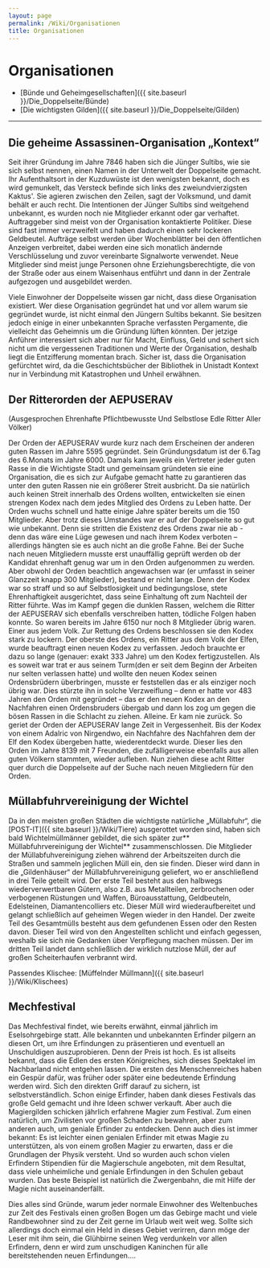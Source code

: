 ```yaml
---
layout: page
permalink: /Wiki/Organisationen
title: Organisationen
---
```


# Organisationen

- [Bünde und Geheimgesellschaften]({{ site.baseurl }}/Die_Doppelseite/Bünde)
- [Die wichtigsten Gilden]({{ site.baseurl }}/Die_Doppelseite/Gilden)


***
## Die geheime Assassinen-Organisation &bdquo;Kontext&ldquo;

Seit ihrer Gründung im Jahre 7846 haben sich die Jünger Sultibs, wie sie sich selbst nennen, einen Namen in der Unterwelt der Doppelseite gemacht. Ihr Aufenthaltsort in der Kuzduwüste ist den wenigsten bekannt, doch es wird gemunkelt, das Versteck befinde sich links des zweiundvierzigsten Kaktus&#39;. Sie agieren zwischen den Zeilen, sagt der Volksmund, und damit behält er auch recht. Die Intentionen der Jünger Sultibs sind weitgehend unbekannt, es wurden noch nie Mitglieder erkannt oder gar verhaftet. Auftraggeber sind meist von der Organisation kontaktierte Politiker. Diese sind fast immer verzweifelt und haben dadurch einen sehr lockeren Geldbeutel. Aufträge selbst werden über Wochenblätter bei den öffentlichen Anzeigen verbreitet, dabei werden eine sich monatlich ändernde Verschlüsselung und zuvor vereinbarte Signalworte verwendet. Neue Mitglieder sind meist junge Personen ohne Erziehungsberechtigte, die von der Straße oder aus einem Waisenhaus entführt und dann in der Zentrale aufgezogen und ausgebildet werden.

Viele Einwohner der Doppelseite wissen gar nicht, dass diese Organisation existiert. Wer diese Organisation gegründet hat und vor allem warum sie gegründet wurde, ist nicht einmal den Jüngern Sultibs bekannt. Sie besitzen jedoch einige in einer unbekannten Sprache verfassten Pergamente, die vielleicht das Geheimnis um die Gründung lüften könnten. Der jetzige Anführer interessiert sich aber nur für Macht, Einfluss, Geld und schert sich nicht um die vergessenen Traditionen und Werte der Organisation, deshalb liegt die Entzifferung momentan brach. Sicher ist, dass die Organisation gefürchtet wird, da die Geschichtsbücher der Bibliothek in Unistadt Kontext nur in Verbindung mit Katastrophen und Unheil erwähnen.

## Der Ritterorden der AEPUSERAV

(Ausgesprochen Ehrenhafte Pflichtbewusste Und Selbstlose Edle Ritter Aller Völker)

Der Orden der AEPUSERAV wurde kurz nach dem Erscheinen der anderen guten Rassen im Jahre 5595 gegründet. Sein Gründungsdatum ist der 6.Tag des 6.Monats im Jahre 6000. Damals kam jeweils ein Vertreter jeder guten Rasse in die Wichtigste Stadt und gemeinsam gründeten sie eine Organisation, die es sich zur Aufgabe gemacht hatte zu garantieren das unter den guten Rassen nie ein größerer Streit ausbricht. Da sie natürlich auch keinen Streit innerhalb des Ordens wollten, entwickelten sie einen strengen Kodex nach dem jedes Mitglied des Ordens zu Leben hatte. Der Orden wuchs schnell und hatte einige Jahre später bereits um die 150 Mitglieder. Aber trotz dieses Umstandes war er auf der Doppelseite so gut wie unbekannt. Denn sie stritten die Existenz des Ordens zwar nie ab - denn das wäre eine Lüge gewesen und nach ihrem Kodex verboten &ndash; allerdings hängten sie es auch nicht an die große Fahne. Bei der Suche nach neuen Mitgliedern musste erst unauffällig geprüft werden ob der Kandidat ehrenhaft genug war um in den Orden aufgenommen zu werden. Aber obwohl der Orden beachtlich angewachsen war (er umfasst in seiner Glanzzeit knapp 300 Mitglieder), bestand er nicht lange. Denn der Kodex war so straff und so auf Selbstlosigkeit und bedingungslose, stete Ehrenhaftigkeit ausgerichtet, dass seine Einhaltung oft zum Nachteil der Ritter führte. Was im Kampf gegen die dunklen Rassen, welchem die Ritter der AEPUSERAV sich ebenfalls verschreiben hatten, tödliche Folgen haben konnte. So waren bereits im Jahre 6150 nur noch 8 Mitglieder übrig waren. Einer aus jedem Volk. Zur Rettung des Ordens beschlossen sie den Kodex stark zu lockern. Der oberste des Ordens, ein Ritter aus dem Volk der Elfen, wurde beauftragt einen neuen Kodex zu verfassen. Jedoch brauchte er dazu so lange (genauer: exakt 333 Jahre) um den Kodex fertigzustellen. Als es soweit war trat er aus seinem Turm(den er seit dem Beginn der Arbeiten nur selten verlassen hatte) und wollte den neuen Kodex seinen Ordensbrüdern überbringen, musste er feststellen das er als einziger noch übrig war. Dies stürzte ihn in solche Verzweiflung &ndash; denn er hatte vor 483 Jahren den Orden mit gegründet &ndash; das er den neuen Kodex an den Nachfahren einen Ordensbruders übergab und dann los zog um gegen die bösen Rassen in die Schlacht zu ziehen. Alleine. Er kam nie zurück. So geriet der Orden der AEPUSERAV lange Zeit in Vergessenheit. Bis der Kodex von einem Adalric von Nirgendwo, ein Nachfahre des Nachfahren dem der Elf den Kodex übergeben hatte, wiederentdeckt wurde. Dieser lies den Orden im Jahre 8139 mit 7 Freunden, die zufälligerweise ebenfalls aus allen guten Völkern stammten, wieder aufleben. Nun ziehen diese acht Ritter quer durch die Doppelseite auf der Suche nach neuen Mitgliedern für den Orden.

## Müllabfuhrvereinigung der Wichtel

Da in den meisten großen Städten die wichtigste natürliche &bdquo;Müllabfuhr&ldquo;, die [POST-IT]({{ site.baseurl }}/Wiki/Tiere) ausgerottet worden sind, haben sich bald Wichtelmüllmänner gebildet, die sich später zur** Müllabfuhrvereinigung der Wichtel** zusammenschlossen. Die Mitglieder der Müllabfuhvereinigung ziehen während der Arbeitszeiten durch die Straßen und sammeln jeglichen Müll ein, den sie finden. Dieser wird dann in die &bdquo;Gildenhäuser&ldquo; der Müllabfuhrvereinigung geliefert, wo er anschließend in drei Teile geteilt wird. Der erste Teil besteht aus den halbwegs wiederverwertbaren Gütern, also z.B. aus Metallteilen, zerbrochenen oder verbogenen Rüstungen und Waffen, Büroausstattung, Geldbeuteln, Edelsteinen, Diamantencolliers etc. Dieser Müll wird wiederaufbereitet und gelangt schließlich auf geheimen Wegen wieder in den Handel. Der zweite Teil des Gesamtmülls besteht aus dem gefundenen Essen oder den Resten davon. Dieser Teil wird von den Angestellten schlicht und einfach gegessen, weshalb sie sich nie Gedanken über Verpflegung machen müssen. Der im dritten Teil landet dann schließlich der wirklich nutzlose Müll, der auf großen Scheiterhaufen verbrannt wird.

Passendes Klischee: [Müffelnder Müllmann]({{ site.baseurl }}/Wiki/Klischees)

## Mechfestival

Das Mechfestival findet, wie bereits erwähnt, einmal jährlich im Eselsohrgebirge statt. Alle bekannten und unbekannten Erfinder pilgern an diesen Ort, um ihre Erfindungen zu präsentieren und eventuell an Unschuldigen auszuprobieren. Denn der Preis ist hoch. Es ist allseits bekannt, dass die Edlen des ersten Königreiches, sich dieses Spektakel im Nachbarland nicht entgehen lassen. Die ersten des Menschenreiches haben ein Gespür dafür, was früher oder später eine bedeutende Erfindung werden wird. Sich den direkten Griff darauf zu sichern, ist selbstverständlich. Schon einige Erfinder, haben dank dieses Festivals das große Geld gemacht und ihre Ideen schwer verkauft. Aber auch die Magiergilden schicken jährlich erfahrene Magier zum Festival. Zum einen natürlich, um Zivilisten vor großen Schaden zu bewahren, aber zum anderen auch, um geniale Erfinder zu entdecken. Denn auch dies ist immer bekannt: Es ist leichter einen genialen Erfinder mit etwas Magie zu unterstützen, als von einem großen Magier zu erwarten, dass er die Grundlagen der Physik versteht. Und so wurden auch schon vielen Erfindern Stipendien für die Magierschule angeboten, mit dem Resultat, dass viele unheimliche und geniale Erfindungen in den Schulen gebaut wurden. Das beste Beispiel ist natürlich die Zwergenbahn, die mit Hilfe der Magie nicht auseinanderfällt. 

Dies alles sind Gründe, warum jeder normale Einwohner des Weltenbuches zur Zeit des Festivals einen großen Bogen um das Gebirge macht und viele Randbewohner sind zu der Zeit gerne im Urlaub weit weit weg. Sollte sich allerdings doch einmal ein Held in dieses Gebiet verirren, dann möge der Leser mit ihm sein, die Glühbirne seinen Weg verdunkeln vor allen Erfindern, denn er wird zum unschudigen Kaninchen für alle bereitstehenden neuen Erfindungen....
